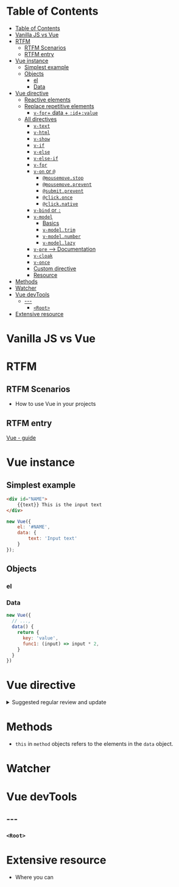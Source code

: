# Table of Contents
- [Table of Contents](#table-of-contents)
- [Vanilla JS vs Vue](#vanilla-js-vs-vue)
- [RTFM](#rtfm)
  - [RTFM Scenarios](#rtfm-scenarios)
  - [RTFM entry](#rtfm-entry)
- [Vue instance](#vue-instance)
  - [Simplest example](#simplest-example)
  - [Objects](#objects)
    - [el](#el)
    - [Data](#data)
- [Vue directive](#vue-directive)
  - [Reactive elements](#reactive-elements)
  - [Replace repetitive elements](#replace-repetitive-elements)
    - [```v-for```+ data + ```:id```+```:value```](#v-for-data--idvalue)
  - [All directives](#all-directives)
    - [```v-text```](#v-text)
    - [```v-html```](#v-html)
    - [```v-show```](#v-show)
    - [```v-if```](#v-if)
    - [```v-else```](#v-else)
    - [```v-else-if```](#v-else-if)
    - [```v-for```](#v-for)
    - [```v-on``` or ```@```](#v-on-or-)
      - [```@mousemove.stop```](#mousemovestop)
      - [```@mousemove.prevent```](#mousemoveprevent)
      - [```@submit.prevent```](#submitprevent)
      - [```@click.once```](#clickonce)
      - [```@click.native```](#clicknative)
    - [```v-bind``` or ```:```](#v-bind-or-)
    - [```v-model```](#v-model)
      - [Basics](#basics)
      - [```v-model.trim```](#v-modeltrim)
      - [```v-model.number```](#v-modelnumber)
      - [```v-model.lazy```](#v-modellazy)
    - [```v-pre``` --> Documentation](#v-pre----documentation)
    - [```v-cloak```](#v-cloak)
    - [```v-once```](#v-once)
    - [Custom directive](#custom-directive)
    - [Resource](#resource)
- [Methods](#methods)
- [Watcher](#watcher)
- [Vue devTools](#vue-devtools)
  - [---](#hr)
    - [```<Root>```](#root)
- [Extensive resource](#extensive-resource)
# Vanilla JS vs Vue

# RTFM
## RTFM Scenarios
- How to use Vue in your projects
## RTFM entry
[Vue - guide](https://vuejs.org/v2/guide/)

# Vue instance
## Simplest example
```html
<div id="NAME">
    {{text}} This is the input text
</div>
```

```javascript
new Vue({
    el: '#NAME',
    data: {
        text: 'Input text'
    }
});
```
## Objects
### el
### Data
```javascript
new Vue({
  // ...,
  data() {
    return {
      key: 'value',
      func1: (input) => input * 2,
    }
  }
})

```
# Vue directive
<details>
  <summary>Suggested regular review and update</summary>

- This section is better categorized by the types of utility
- Different utilities may require different combos of directives.

## Reactive elements
## Replace repetitive elements
### ```v-for```+ data + ```:id```+```:value```
- Replace the repetitive usage of html elements using the same dataset
```html
<div id="app">
    <span v-for="option in options">
        <input type="checkbox"
        :id = "option.value"
        :value = "option.value"
        v-model = "checkedNames">
            <label for="option.value">
            {{ option.value }} 
            </label>
    </span>
    <br>
    <span>Checked names: {{ checkedNames }}</span>
</div>
```
```javascript
/*
div#app ------------------>   span v-for[option]--label
  /|\          HTML                 /|\             |   
   | el                              |      v-model | 
   |                                 |              | 
   |                                 |   user-input | 
   |       -----------               |              | 
   |                              |--|--|           |
   |            Vue     |---------|  |  |-----------|    
   |                    |            |              
  el                    |            |              
   &                    |            |              
  data---           |---|          |-|-|              
        |          \|/             | | |-->{{ checkedNames}}
        |----- checkedNames--------| |
        |                            |
        |_____ options[Objects*4]----|

*/
new Vue({
    el: '#app',
    data: {
        checkedNames: [],
        options: [
            { value: 'John' },
            { value: 'Paul' },
            { value: 'George' },
            { value: 'Ringo' }
        ]
    }
})
```

## All directives
### ```v-text```
- Similar to ```{{  }}```
### ```v-html```
- Great for strings that have html elements that need to be rendered.
- Don't use it for user-generated content(security issue)
- ```[data name] : `[html code]` ``` --> ```data``` object --> ```Element with v-html``` --> render html in ``` `[html code]` ```
### ```v-show```
- Is a conditional that will display information depending on meeting a requirement. This can be anything - buttons, forms, divs or components
- ```v-show``` will render ```false``` state to ```display: none```
- Good for some components that the users use a lot for it's faster
### ```v-if```
- Is a conditional that will display information depending on meeting a requirement. This can be anything - buttons, forms, divs or components, or some ```variables``` in the ```data``` object 
- ```v-if``` will render ```false``` state to empty html comment(full rendering in the ```true``` state)
- Useful when using full component/template that only shows in specific circumstances(saving load time)
### ```v-else```
- Conditional rendering
```html
<!-- 
  new Vue({
    el: "app",
    data: {
      suck: false
    }
  })

 -->
<div id="app">
  <h3>Do you suck dicks?</h3>
  <input type="radio" id="yes" value="yes" v-model="suck">
  <label for="yes">yes</label>
  <br>
  <input type="radio" id="no" value="no" v-model="suck">
  <label for="no">no</label> 
  <br>
  <div v-if="suck">
    <p v-if="suck === 'yes'" class="thumbs">&#128077;</p>
    <p v-else> Go ahead!!! :P</p>
  </div>
</div>
```
### ```v-else-if```
### ```v-for```
- Similar to ```for in```
- Loops through a set of values(e.g. item in items, num in 5)
### ```v-on``` or ```@```
- Extremely useful so there's a shortcut
- Great for binding to events like click and mouseenter.
- Able to pass in a parameter for the event like ```(e)```
- Can use ternaries directly
- ```@[event]="[" --> [expression] == true ? [execusion```

#### ```@mousemove.stop```
- Comparable to ```e.stopPropogation()```
#### ```@mousemove.prevent```
- Like ```e.preventDefault()```
#### ```@submit.prevent```
- No longer reload the page on submission
#### ```@click.once```
- This click event will be triggered once.(Not element being rendered once)
#### ```@click.native```
- Listen to native events in the DOM
### ```v-bind``` or ```:```
- ```:[attribute] = [Js expression]``` or ```v-bind:[attribute]=[Js expression]``` use JavaScript expression to dynamically bind to the element attribute like ```class```, ```style``` etc.
- One of the most useful directives so there's a shortcut.
- Used for:
  - class/style binding
  - creating dynamic props
- Questions: if I put ```:style= ...``` in the html, could it be come backtick string in the ```data``` object?
```html
<div id="app">
  <h3>Who is your favorite Japanese porn star?</h3>
  <textarea v-model="pornstar"></textarea>
  <br>
  <button :class="pornstar ? activeClass : ''">Let us know!</button>
</div>

```
```css
body {
  font-family: 'Bitter', serif;
}

#app {
  text-align: center;
  padding: 70px;
  max-width: 360px;
  font-size: 16px;
  margin: 0 auto;
}

button.active {
  background: orangered;
}
```


```javascript
new Vue({
  el: "#app",
  data() {
    return {
      pornstar: '',
      activeClass: 'active'
    }
  }
})
```
### ```v-model```
#### Basics
Creates a relationship between the data in the instance/component and a form input, so you can dynamically update values

```html
<!-- The textarea can be dynamically changed by the user and  -->

<!-- 

    User-input -> form-input --
                              |
                              |
                             \|/
 registered div  {{data}}<- v-model(data)

 -->

<div id="app">
    <h3>Type here:</h3>
    <textarea v-model="message" class="message" rows="5" maxlength="72" />
    <br>
    <p class="booktext">{{ message }} </p>
</div>
```
```javascript
Vue.config.devtools = true;

new Vue({
    el: '#app',
    data: {
        message: []
    }
})

// Click to update changes
```
#### ```v-model.trim```
- Strip any leading or trailing whitespace from the bound string
#### ```v-model.number```
- changes strings to number inputs
#### ```v-model.lazy```
- won't populate the content automatically, will wait to bind until an event happens(It listens to change events instead of input)
### ```v-pre``` --> Documentation
- ```v-pre``` will print out the inner text exactly how it is, including code(good for documentation)
### ```v-cloak```
### ```v-once```
- Not quite as useful, ```v-once``` will not update once it's been rendered.
### Custom directive
### Resource
</details>

# Methods
- ```this``` in ```method``` objects refers to the elements in the ```data``` object.

# Watcher


# Vue devTools
## --- 
### ```<Root>```
# Extensive resource
- Where you can 


